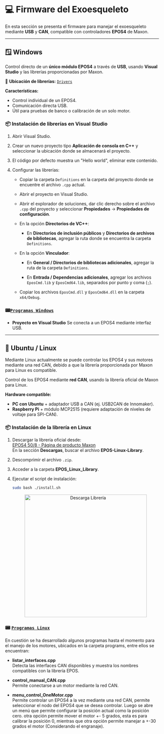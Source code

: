 # 💻 Firmware del Exoesqueleto

En esta sección se presenta el firmware para manejar el exoesqueleto mediante **USB** y **CAN**, compatible con controladores **EPOS4** de Maxon.  

---

## 🪟 Windows  
Control directo de un **único módulo EPOS4** a través de **USB**, usando **Visual Studio** y las librerías proporcionadas por Maxon.  

📂 **Ubicación de librerías:** [`Drivers`](../Firmware/windows_programs/)  

**Características:**
- Control individual de un EPOS4.
- Comunicación directa USB.
- Útil para pruebas de banco o calibración de un solo motor.

### 📦 Instalación de librerías en Visual Studio

1. Abrir Visual Studio.

2. Crear un nuevo proyecto tipo **Aplicación de consola en C++** y seleccionar la ubicación donde se almacenará el proyecto.

3. El código por defecto muestra un "Hello world", eliminar este contenido.

4. Configurar las librerías:

   - Copiar la carpeta `Definitions` en la carpeta del proyecto donde se encuentre el archivo `.cpp` actual.

   - Abrir el proyecto en Visual Studio.

   - Abrir el explorador de soluciones, dar clic derecho sobre el archivo `.cpp` del proyecto y seleccionar **Propiedades** → **Propiedades de configuración**.

   - En la opción **Directorios de VC++**:

     - En **Directorios de inclusión públicos** y **Directorios de archivos de bibliotecas**, agregar la ruta donde se encuentra la carpeta `Definitions`.

   - En la opción **Vinculador**:

     - En **General / Directorios de bibliotecas adicionales**, agregar la ruta de la carpeta `Definitions`.

     - En **Entrada / Dependencias adicionales**, agregar los archivos `EposCmd.lib` y `EposCmd64.lib`, separados por punto y coma (`;`).

   - Copiar los archivos `EposCmd.dll` y `EposCmd64.dll` en la carpeta `x64/Debug`.


### 📟[`Programas Windows`](../Firmware/windows_programs/)  

- **Proyecto en Visual Studio**
  Se conecta a un EPOS4 mediante interfaz USB. 

---

## 🐧 Ubuntu / Linux 
Mediante Linux actualmente se puede controlar los EPOS4 y sus motores mediante una red CAN, debido a que la librería proporcionada por Maxon para Linux es compatible. 

Control de los EPOS4 mediante **red CAN**, usando la librería oficial de Maxon para Linux.  

**Hardware compatible:**
- **PC con Ubuntu** + adaptador USB a CAN (ej. USB2CAN de Innomaker).
- **Raspberry Pi** + módulo MCP2515 (requiere adaptación de niveles de voltaje para SPI-CAN).


### 📦 Instalación de la librería en Linux
1. Descargar la librería oficial desde:  
   [EPOS4 50/8 - Página de producto Maxon](https://www.maxongroup.com/maxon/view/product/control/Positionierung/EPOS-4/504384)  
   En la sección **Descargas**, buscar el archivo **EPOS-Linux-Library**.

2. Descomprimir el archivo `.zip`.

3. Acceder a la carpeta **EPOS_Linux_Library**.

4. Ejecutar el script de instalación:
   ```bash
   sudo bash ./install.sh
    ```

   <p align="center">
     <img src="src/instalar.png" alt="Descarga Librería" width="400"/>
   </p>


### 📟 [`Programas Linux`](../Firmware/linux_programs/) 

En cuestión se ha desarrollado algunos programas hasta el momento para el manejo de los motores, ubicados en la carpeta programs, entre ellos se encuentran: 

- **listar_interfaces.cpp**  
  Detecta las interfaces CAN disponibles y muestra los nombres compatibles con la librería EPOS.  

- **control_manual_CAN.cpp**  
  Permite conectarse a un motor mediante la red CAN. 

- **menu_control_OneMotor.cpp**  
  Permite controlar un EPOS4 a la vez mediante una red CAN, permite seleccionar el nodo del EPOS4 que se desea controlar. Luego se abre un menú que permite configurar la posición actual como la posición cero. otra opción permite mover el motor +- 5 grados, esta es para calibrar la posición 0, mientras que otra opción permite manejar a +-30 grados el motor (Considerando el engranaje).